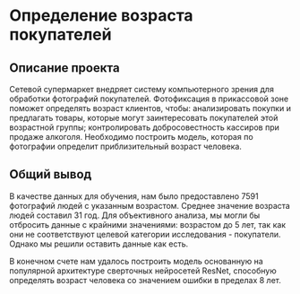 # Определение возраста покупателей

## Описание проекта
Сетевой супермаркет внедряет систему компьютерного зрения для обработки фотографий покупателей. Фотофиксация в прикассовой зоне поможет определять возраст клиентов, чтобы: анализировать покупки и предлагать товары, которые могут заинтересовать покупателей этой возрастной группы; контролировать добросовестность кассиров при продаже алкоголя. Необходимо построить модель, которая по фотографии определит приблизительный возраст человека.

## Общий вывод
В качестве данных для обучения, нам было предоставлено 7591 фотографий людей с указанным возрастом. Среднее значение возраста людей составил 31 год. Для объективного анализа, мы могли бы отбросить данные с крайними значениями: возрастом до 5 лет, так как они не соответствуют целевой категории исследования - покупатели. Однако мы решили оставить данные как есть.

В конечном счете нам удалось построить модель основанную на популярной архитектуре сверточных нейросетей ResNet, способную определять возраст человека со значением ошибки в пределах 8 лет.
